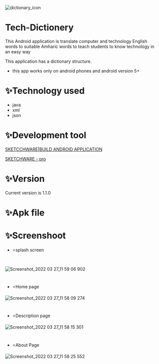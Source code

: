 ![dictionary_icon](https://user-images.githubusercontent.com/86925273/160274515-6e7ad694-261c-4339-9393-9c5ce61d30ce.png)


# Tech-Dictionery

This Android application is translate  computer and technology English words to suitable Amharic words to teach students to know technology in an easy way

This application has a dictionary structure.


+ this app works only on android phones and android version 5+

# ✨Technology used 
+ java
+ xml
+ json


# ✨Development tool



[SKETCCHWARE|BUILD ANDROID APPLICATION]( https://www.mediafire.com/file/ghk7zgjybgg0zl8/Sketchware_3.9.9.apk/file)

[SKETCHWARE - pro](https://www.mediafire.com/file/fafz2vt7pnykmhr/Sketchware_Pro_6.3.0_fix1.apk/file)

# ✨Version

Current version is 1.1.0


# ✨Apk file




# ✨Screenshoot

+ ⭐️splash screen


#    
#   


![Screenshot_2022 03 27_11 59 06 902](https://user-images.githubusercontent.com/86925273/160274934-e46eb604-e919-4525-9bb8-a8c3b5eb319b.png)


#    
#   

+ ⭐️Home page











![Screenshot_2022 03 27_11 58 09 274](https://user-images.githubusercontent.com/86925273/160274970-2fe72e36-0b42-4cee-8320-71750923701d.png)

#    
#   

+ ⭐️Description page



![Screenshot_2022 03 27_11 58 15 301](https://user-images.githubusercontent.com/86925273/160274995-86585bdb-86fb-4c90-a195-574d67895f71.png)
#    
#   

+ ⭐️About Page




![Screenshot_2022 03 27_11 58 25 552](https://user-images.githubusercontent.com/86925273/160275011-c3573e24-fb01-459d-a2ba-93839211b7bd.png)
